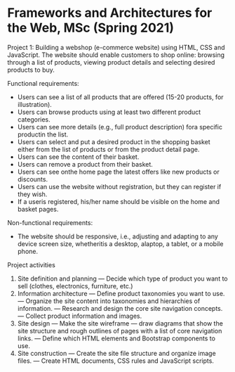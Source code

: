# Frameworks and Architectures for the Web, MSc (Spring 2021)

Project 1: Building a webshop (e-commerce website) using HTML, CSS and JavaScript.
The website should enable customers to shop online: browsing through a list of products, viewing
product details and selecting desired products to buy.

Functional requirements:
- Users can see a list of all products that are offered (15-20 products, for illustration).
- Users can browse products using at least two different product categories.
- Users can see more details (e.g., full product description) fora specific productin the list.
- Users can select and put a desired product in the shopping basket either from the list of
   products or from the product detail page.
- Users can see the content of their basket.
- Users can remove a product from their basket.
- Users can see onthe home page the latest offers like new products or discounts.
- Users can use the website without registration, but they can register if they wish.
- If a useris registered, his/her name should be visible on the home and basket pages.

Non-functional requirements:
- The website should be responsive, i.e., adjusting and adapting to any device screen size,
whetheritis a desktop, alaptop, a tablet, or a mobile phone.

Project activities
1. Site definition and planning
— Decide which type of product you want to sell (clothes, electronics, furniture, etc.)
2. Information architecture
— Define product taxonomies you want to use.
— Organize the site content into taxonomies and hierarchies of information.
— Research and design the core site navigation concepts.
— Collect product information and images.
3. Site design
— Make the site wireframe — draw diagrams that show the site structure and rough
outlines of pages with a list of core navigation links.
— Define which HTML elements and Bootstrap components to use.
4. Site construction
— Create the site file structure and organize image files.
— Create HTML documents, CSS rules and JavaScript scripts.
